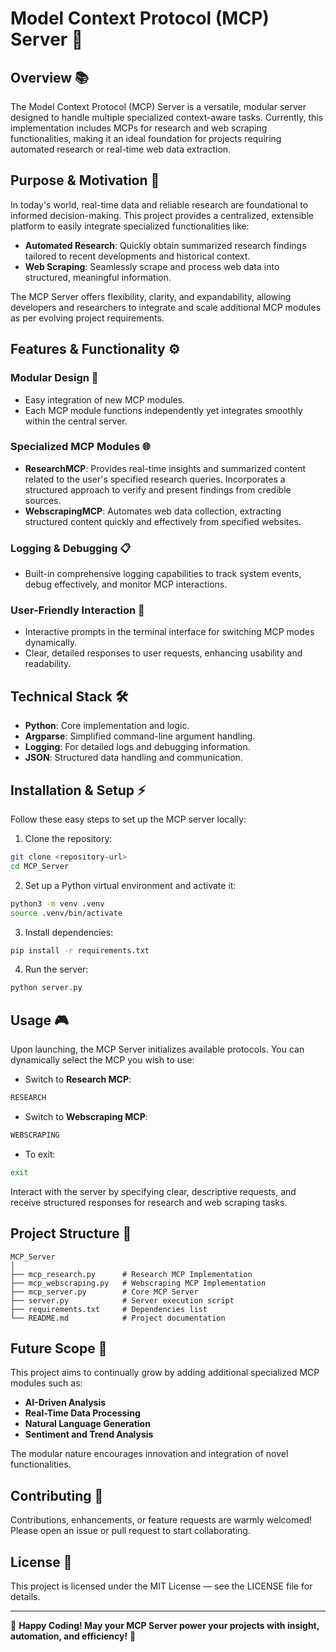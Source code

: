 # Model Context Protocol (MCP) Server 🚀

## Overview 📚
The Model Context Protocol (MCP) Server is a versatile, modular server designed to handle multiple specialized context-aware tasks. Currently, this implementation includes MCPs for research and web scraping functionalities, making it an ideal foundation for projects requiring automated research or real-time web data extraction.

## Purpose & Motivation 🎯
In today's world, real-time data and reliable research are foundational to informed decision-making. This project provides a centralized, extensible platform to easily integrate specialized functionalities like:

- **Automated Research**: Quickly obtain summarized research findings tailored to recent developments and historical context.
- **Web Scraping**: Seamlessly scrape and process web data into structured, meaningful information.

The MCP Server offers flexibility, clarity, and expandability, allowing developers and researchers to integrate and scale additional MCP modules as per evolving project requirements.

## Features & Functionality ⚙️

### Modular Design 🔗
- Easy integration of new MCP modules.
- Each MCP module functions independently yet integrates smoothly within the central server.

### Specialized MCP Modules 🌐
- **ResearchMCP**: Provides real-time insights and summarized content related to the user's specified research queries. Incorporates a structured approach to verify and present findings from credible sources.
- **WebscrapingMCP**: Automates web data collection, extracting structured content quickly and effectively from specified websites.

### Logging & Debugging 📋
- Built-in comprehensive logging capabilities to track system events, debug effectively, and monitor MCP interactions.

### User-Friendly Interaction 🤖
- Interactive prompts in the terminal interface for switching MCP modes dynamically.
- Clear, detailed responses to user requests, enhancing usability and readability.

## Technical Stack 🛠️
- **Python**: Core implementation and logic.
- **Argparse**: Simplified command-line argument handling.
- **Logging**: For detailed logs and debugging information.
- **JSON**: Structured data handling and communication.

## Installation & Setup ⚡️
Follow these easy steps to set up the MCP server locally:

1. Clone the repository:
```bash
git clone <repository-url>
cd MCP_Server
```

2. Set up a Python virtual environment and activate it:
```bash
python3 -m venv .venv
source .venv/bin/activate
```

3. Install dependencies:
```bash
pip install -r requirements.txt
```

4. Run the server:
```bash
python server.py
```

## Usage 🎮

Upon launching, the MCP Server initializes available protocols. You can dynamically select the MCP you wish to use:

- Switch to **Research MCP**:
```bash
RESEARCH
```

- Switch to **Webscraping MCP**:
```bash
WEBSCRAPING
```

- To exit:
```bash
exit
```

Interact with the server by specifying clear, descriptive requests, and receive structured responses for research and web scraping tasks.

## Project Structure 📁
```
MCP_Server
│
├── mcp_research.py      # Research MCP Implementation
├── mcp_webscraping.py   # Webscraping MCP Implementation
├── mcp_server.py        # Core MCP Server
├── server.py            # Server execution script
├── requirements.txt     # Dependencies list
└── README.md            # Project documentation
```

## Future Scope 🌟
This project aims to continually grow by adding additional specialized MCP modules such as:

- **AI-Driven Analysis**
- **Real-Time Data Processing**
- **Natural Language Generation**
- **Sentiment and Trend Analysis**

The modular nature encourages innovation and integration of novel functionalities.

## Contributing 🤝
Contributions, enhancements, or feature requests are warmly welcomed! Please open an issue or pull request to start collaborating.

## License 📝
This project is licensed under the MIT License — see the LICENSE file for details.

---

🌟 **Happy Coding! May your MCP Server power your projects with insight, automation, and efficiency!** 🌟
